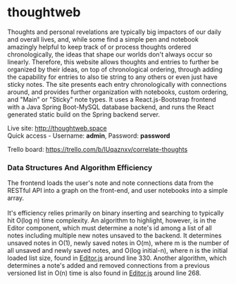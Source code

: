# thoughtweb
Thoughts and personal revelations are typically big impactors of our daily and overall lives, and, while some find a simple pen and notebook amazingly helpful to keep track of or process thoughts ordered chronologically, the ideas that shape our worlds don't always occur so linearly. Therefore, this website allows thoughts and entries to further be organized by their ideas, on top of chronological ordering, through adding the capability for entries to also tie string to any others or even just have sticky notes. The site presents each entry chronologically with connections around, and provides further organization with notebooks, custom ordering, and "Main" or "Sticky" note types. It uses a React.js-Bootstrap frontend with a Java Spring Boot-MySQL database backend, and runs the React generated static build on the Spring backend server.</br>

Live site: http://thoughtweb.space</br>
Quick access - Username: <b>admin</b>, Password: <b>password</b></br>

Trello board: https://trello.com/b/IUqaznxv/correlate-thoughts

### Data Structures And Algorithm Efficiency
The frontend loads the user's note and note connections data from the RESTful API into a graph on the front-end, and user notebooks into a simple array. </br>
</br>
It's efficiency relies primarily on binary inserting and searching to typically hit O(log n) time complexity. An algorithm to highlight, however, is in the Editor component, which must determine a note's id among a list of all notes including multiple new notes unsaved to the backend. It determines unsaved notes in O(1), newly saved notes in O(m), where m is the number of all unsaved and newly saved notes, and O(log initial-n), where n is the initial loaded list size, found in [Editor.js](react-frontend/src/components/Editor/Editor.js) around line 330. Another algorithm, which determines a note's added and removed connections from a previous versioned list in O(n) time is also found in [Editor.js](react-frontend/src/components/Editor/Editor.js) around line 268.